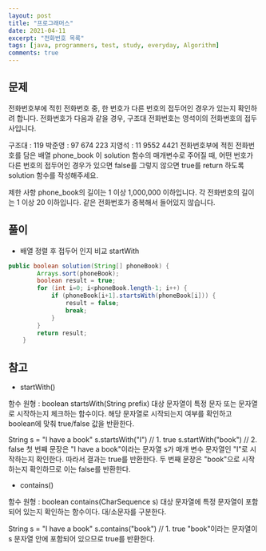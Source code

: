 ```yaml
---
layout: post
title: "프로그래머스"
date: 2021-04-11
excerpt: "전화번호 목록"
tags: [java, programmers, test, study, everyday, Algorithm]
comments: true
---
```



## 문제

 전화번호부에 적힌 전화번호 중, 한 번호가 다른 번호의 접두어인 경우가 있는지 확인하려 합니다.
전화번호가 다음과 같을 경우, 구조대 전화번호는 영석이의 전화번호의 접두사입니다.

구조대 : 119
박준영 : 97 674 223
지영석 : 11 9552 4421
전화번호부에 적힌 전화번호를 담은 배열 phone_book 이 solution 함수의 매개변수로 주어질 때, 어떤 번호가 다른 번호의 접두어인 경우가 있으면 false를 그렇지 않으면 true를 return 하도록 solution 함수를 작성해주세요.

제한 사항
phone_book의 길이는 1 이상 1,000,000 이하입니다.
각 전화번호의 길이는 1 이상 20 이하입니다.
같은 전화번호가 중복해서 들어있지 않습니다.


## 풀이


* 배열 정렬 후 접두어 인지 비교 startWith

```java
public boolean solution(String[] phoneBook) {
        Arrays.sort(phoneBook);
        boolean result = true;
        for (int i=0; i<phoneBook.length-1; i++) {
            if (phoneBook[i+1].startsWith(phoneBook[i])) {
                result = false;
                break;
            }
        }
        return result;
    }
 ```
 
 
 ## 참고
 * startWith()

함수 원형 : boolean startsWith(String prefix)
대상 문자열이 특정 문자 또는 문자열로 시작하는지 체크하는 함수이다.
해당 문자열로 시작되는지 여부를 확인하고 boolean에 맞춰 true/false 값을 반환한다.

String s = "I have a book"
s.startsWith("I") // 1. true
s.startWith("book") // 2. false
첫 번째 문장은 "I have a book"이라는 문자열 s가 매개 변수 문자열인 "I"로 시작하는지 확인한다. 따라서 결과는 true를 반환한다.
두 번째 문장은 "book"으로 시작하는지 확인하므로 이는 false를 반환한다.


* contains()


함수 원형 : boolean contains(CharSequence s)
대상 문자열에 특정 문자열이 포함되어 있는지 확인하는 함수이다.
대/소문자를 구분한다.

String s = "I have a book"
s.contains("book") // 1. true
"book"이라는 문자열이 s 문자열 안에 포함되어 있으므로 true를 반환한다.
 
